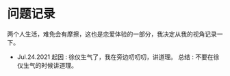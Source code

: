 # 问题记录

两个人生活，难免会有摩擦，这也是恋爱体验的一部分，我决定从我的视角记录一下。

- Jul.24.2021
  起因 : 徐仪生气了，我在旁边叨叨叨，讲道理。
  总结 : 不要在徐仪生气的时候讲道理。
